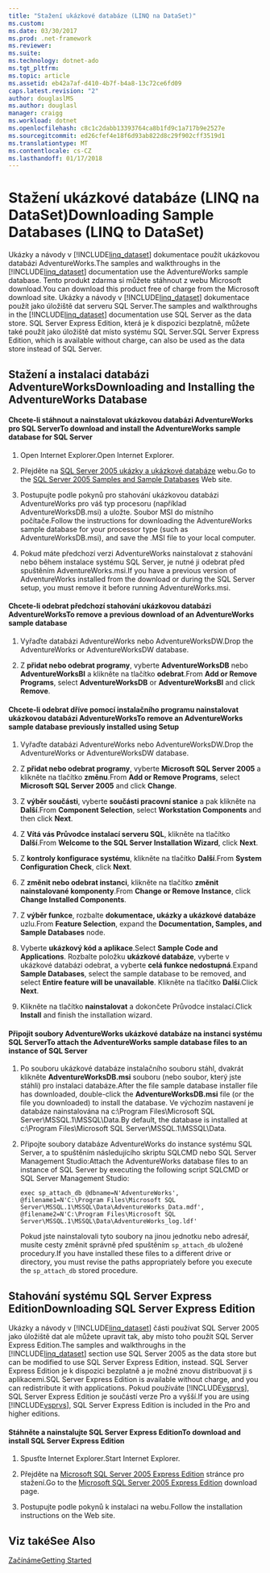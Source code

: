 ```yaml
---
title: "Stažení ukázkové databáze (LINQ na DataSet)"
ms.custom: 
ms.date: 03/30/2017
ms.prod: .net-framework
ms.reviewer: 
ms.suite: 
ms.technology: dotnet-ado
ms.tgt_pltfrm: 
ms.topic: article
ms.assetid: eb42a7af-d410-4b7f-b4a8-13c72ce6fd09
caps.latest.revision: "2"
author: douglaslMS
ms.author: douglasl
manager: craigg
ms.workload: dotnet
ms.openlocfilehash: c8c1c2dabb13393764ca8b1fd9c1a717b9e2527e
ms.sourcegitcommit: ed26cfef4e18f6d93ab822d8c29f902cff3519d1
ms.translationtype: MT
ms.contentlocale: cs-CZ
ms.lasthandoff: 01/17/2018
---
```

# <a name="downloading-sample-databases-linq-to-dataset"></a><span data-ttu-id="4b3fd-102">Stažení ukázkové databáze (LINQ na DataSet)</span><span class="sxs-lookup"><span data-stu-id="4b3fd-102">Downloading Sample Databases (LINQ to DataSet)</span></span>
<span data-ttu-id="4b3fd-103">Ukázky a návody v [!INCLUDE[linq_dataset](../../../../includes/linq-dataset-md.md)] dokumentace použít ukázkovou databázi AdventureWorks.</span><span class="sxs-lookup"><span data-stu-id="4b3fd-103">The samples and walkthroughs in the [!INCLUDE[linq_dataset](../../../../includes/linq-dataset-md.md)] documentation use the AdventureWorks sample database.</span></span> <span data-ttu-id="4b3fd-104">Tento produkt zdarma si můžete stáhnout z webu Microsoft download.</span><span class="sxs-lookup"><span data-stu-id="4b3fd-104">You can download this product free of charge from the Microsoft download site.</span></span> <span data-ttu-id="4b3fd-105">Ukázky a návody v [!INCLUDE[linq_dataset](../../../../includes/linq-dataset-md.md)] dokumentace použít jako úložiště dat serveru SQL Server.</span><span class="sxs-lookup"><span data-stu-id="4b3fd-105">The samples and walkthroughs in the [!INCLUDE[linq_dataset](../../../../includes/linq-dataset-md.md)] documentation use SQL Server as the data store.</span></span> <span data-ttu-id="4b3fd-106">SQL Server Express Edition, která je k dispozici bezplatně, můžete také použít jako úložiště dat místo systému SQL Server.</span><span class="sxs-lookup"><span data-stu-id="4b3fd-106">SQL Server Express Edition, which is available without charge, can also be used as the data store instead of SQL Server.</span></span>  
  
## <a name="downloading-and-installing-the-adventureworks-database"></a><span data-ttu-id="4b3fd-107">Stažení a instalaci databázi AdventureWorks</span><span class="sxs-lookup"><span data-stu-id="4b3fd-107">Downloading and Installing the AdventureWorks Database</span></span>  
  
#### <a name="to-download-and-install-the-adventureworks-sample-database-for-sql-server"></a><span data-ttu-id="4b3fd-108">Chcete-li stáhnout a nainstalovat ukázkovou databázi AdventureWorks pro SQL Server</span><span class="sxs-lookup"><span data-stu-id="4b3fd-108">To download and install the AdventureWorks sample database for SQL Server</span></span>  
  
1.  <span data-ttu-id="4b3fd-109">Open Internet Explorer.</span><span class="sxs-lookup"><span data-stu-id="4b3fd-109">Open Internet Explorer.</span></span>  
  
2.  <span data-ttu-id="4b3fd-110">Přejděte na [SQL Server 2005 ukázky a ukázkové databáze](http://go.microsoft.com/fwlink/?linkid=31046) webu.</span><span class="sxs-lookup"><span data-stu-id="4b3fd-110">Go to the [SQL Server 2005 Samples and Sample Databases](http://go.microsoft.com/fwlink/?linkid=31046) Web site.</span></span>  
  
3.  <span data-ttu-id="4b3fd-111">Postupujte podle pokynů pro stahování ukázkovou databázi AdventureWorks pro váš typ procesoru (například AdventureWorksDB.msi) a uložte. Soubor MSI do místního počítače.</span><span class="sxs-lookup"><span data-stu-id="4b3fd-111">Follow the instructions for downloading the AdventureWorks sample database for your processor type (such as AdventureWorksDB.msi), and save the .MSI file to your local computer.</span></span>  
  
4.  <span data-ttu-id="4b3fd-112">Pokud máte předchozí verzi AdventureWorks nainstalovat z stahování nebo během instalace systému SQL Server, je nutné ji odebrat před spuštěním AdventureWorks.msi.</span><span class="sxs-lookup"><span data-stu-id="4b3fd-112">If you have a previous version of AdventureWorks installed from the download or during the SQL Server setup, you must remove it before running AdventureWorks.msi.</span></span>  
  
#### <a name="to-remove-a-previous-download-of-an-adventureworks-sample-database"></a><span data-ttu-id="4b3fd-113">Chcete-li odebrat předchozí stahování ukázkovou databázi AdventureWorks</span><span class="sxs-lookup"><span data-stu-id="4b3fd-113">To remove a previous download of an AdventureWorks sample database</span></span>  
  
1.  <span data-ttu-id="4b3fd-114">Vyřaďte databázi AdventureWorks nebo AdventureWorksDW.</span><span class="sxs-lookup"><span data-stu-id="4b3fd-114">Drop the AdventureWorks or AdventureWorksDW database.</span></span>  
  
2.  <span data-ttu-id="4b3fd-115">Z **přidat nebo odebrat programy**, vyberte **AdventureWorksDB** nebo **AdventureWorksBI** a klikněte na tlačítko **odebrat**.</span><span class="sxs-lookup"><span data-stu-id="4b3fd-115">From **Add or Remove Programs**, select **AdventureWorksDB** or **AdventureWorksBI** and click **Remove**.</span></span>  
  
#### <a name="to-remove-an-adventureworks-sample-database-previously-installed-using-setup"></a><span data-ttu-id="4b3fd-116">Chcete-li odebrat dříve pomocí instalačního programu nainstalovat ukázkovou databázi AdventureWorks</span><span class="sxs-lookup"><span data-stu-id="4b3fd-116">To remove an AdventureWorks sample database previously installed using Setup</span></span>  
  
1.  <span data-ttu-id="4b3fd-117">Vyřaďte databázi AdventureWorks nebo AdventureWorksDW.</span><span class="sxs-lookup"><span data-stu-id="4b3fd-117">Drop the AdventureWorks or AdventureWorksDW database.</span></span>  
  
2.  <span data-ttu-id="4b3fd-118">Z **přidat nebo odebrat programy**, vyberte **Microsoft SQL Server 2005** a klikněte na tlačítko **změnu**.</span><span class="sxs-lookup"><span data-stu-id="4b3fd-118">From **Add or Remove Programs**, select **Microsoft SQL Server 2005** and click **Change**.</span></span>  
  
3.  <span data-ttu-id="4b3fd-119">Z **výběr součásti**, vyberte **součásti pracovní stanice** a pak klikněte na **Další**.</span><span class="sxs-lookup"><span data-stu-id="4b3fd-119">From **Component Selection**, select **Workstation Components** and then click **Next**.</span></span>  
  
4.  <span data-ttu-id="4b3fd-120">Z **Vítá vás Průvodce instalací serveru SQL**, klikněte na tlačítko **Další**.</span><span class="sxs-lookup"><span data-stu-id="4b3fd-120">From **Welcome to the SQL Server Installation Wizard**, click **Next**.</span></span>  
  
5.  <span data-ttu-id="4b3fd-121">Z **kontroly konfigurace systému**, klikněte na tlačítko **Další**.</span><span class="sxs-lookup"><span data-stu-id="4b3fd-121">From **System Configuration Check**, click **Next**.</span></span>  
  
6.  <span data-ttu-id="4b3fd-122">Z **změnit nebo odebrat instanci**, klikněte na tlačítko **změnit nainstalované komponenty**.</span><span class="sxs-lookup"><span data-stu-id="4b3fd-122">From **Change or Remove Instance**, click **Change Installed Components**.</span></span>  
  
7.  <span data-ttu-id="4b3fd-123">Z **výběr funkce**, rozbalte **dokumentace, ukázky a ukázkové databáze** uzlu.</span><span class="sxs-lookup"><span data-stu-id="4b3fd-123">From **Feature Selection**, expand the **Documentation, Samples, and Sample Databases** node.</span></span>  
  
8.  <span data-ttu-id="4b3fd-124">Vyberte **ukázkový kód a aplikace**.</span><span class="sxs-lookup"><span data-stu-id="4b3fd-124">Select **Sample Code and Applications**.</span></span> <span data-ttu-id="4b3fd-125">Rozbalte položku **ukázkové databáze**, vyberte v ukázkové databázi odebrat, a vyberte **celá funkce nedostupná**.</span><span class="sxs-lookup"><span data-stu-id="4b3fd-125">Expand **Sample Databases**, select the sample database to be removed, and select **Entire feature will be unavailable**.</span></span> <span data-ttu-id="4b3fd-126">Klikněte na tlačítko **Další**.</span><span class="sxs-lookup"><span data-stu-id="4b3fd-126">Click **Next**.</span></span>  
  
9. <span data-ttu-id="4b3fd-127">Klikněte na tlačítko **nainstalovat** a dokončete Průvodce instalací.</span><span class="sxs-lookup"><span data-stu-id="4b3fd-127">Click **Install** and finish the installation wizard.</span></span>  
  
#### <a name="to-attach-the-adventureworks-sample-database-files-to-an-instance-of-sql-server"></a><span data-ttu-id="4b3fd-128">Připojit soubory AdventureWorks ukázkové databáze na instanci systému SQL Server</span><span class="sxs-lookup"><span data-stu-id="4b3fd-128">To attach the AdventureWorks sample database files to an instance of SQL Server</span></span>  
  
1.  <span data-ttu-id="4b3fd-129">Po souboru ukázkové databáze instalačního souboru stáhl, dvakrát klikněte **AdventureWorksDB.msi** souboru (nebo soubor, který jste stáhli) pro instalaci databáze.</span><span class="sxs-lookup"><span data-stu-id="4b3fd-129">After the file sample database installer file has downloaded, double-click the **AdventureWorksDB.msi** file (or the file you downloaded) to install the database.</span></span> <span data-ttu-id="4b3fd-130">Ve výchozím nastavení je databáze nainstalována na c:\Program Files\Microsoft SQL Server\MSSQL.1\MSSQL\Data.</span><span class="sxs-lookup"><span data-stu-id="4b3fd-130">By default, the database is installed at c:\Program Files\Microsoft SQL Server\MSSQL.1\MSSQL\Data.</span></span>  
  
2.  <span data-ttu-id="4b3fd-131">Připojte soubory databáze AdventureWorks do instance systému SQL Server, a to spuštěním následujícího skriptu SQLCMD nebo SQL Server Management Studio:</span><span class="sxs-lookup"><span data-stu-id="4b3fd-131">Attach the AdventureWorks database files to an instance of SQL Server by executing the following script SQLCMD or SQL Server Management Studio:</span></span>  
  
    ```  
    exec sp_attach_db @dbname=N'AdventureWorks', @filename1=N'C:\Program Files\Microsoft SQL Server\MSSQL.1\MSSQL\Data\AdventureWorks_Data.mdf', @filename2=N'C:\Program Files\Microsoft SQL Server\MSSQL.1\MSSQL\Data\AdventureWorks_log.ldf'  
    ```  
  
     <span data-ttu-id="4b3fd-132">Pokud jste nainstalovali tyto soubory na jinou jednotku nebo adresář, musíte cesty změnit správně před spuštěním `sp_attach_db` uložené procedury.</span><span class="sxs-lookup"><span data-stu-id="4b3fd-132">If you have installed these files to a different drive or directory, you must revise the paths appropriately before you execute the `sp_attach_db` stored procedure.</span></span>  
  
## <a name="downloading-sql-server-express-edition"></a><span data-ttu-id="4b3fd-133">Stahování systému SQL Server Express Edition</span><span class="sxs-lookup"><span data-stu-id="4b3fd-133">Downloading SQL Server Express Edition</span></span>  
 <span data-ttu-id="4b3fd-134">Ukázky a návody v [!INCLUDE[linq_dataset](../../../../includes/linq-dataset-md.md)] části používat SQL Server 2005 jako úložiště dat ale můžete upravit tak, aby místo toho použít SQL Server Express Edition.</span><span class="sxs-lookup"><span data-stu-id="4b3fd-134">The samples and walkthroughs in the [!INCLUDE[linq_dataset](../../../../includes/linq-dataset-md.md)] section use SQL Server 2005 as the data store but can be modified to use SQL Server Express Edition, instead.</span></span> <span data-ttu-id="4b3fd-135">SQL Server Express Edition je k dispozici bezplatně a je možné znovu distribuovat ji s aplikacemi.</span><span class="sxs-lookup"><span data-stu-id="4b3fd-135">SQL Server Express Edition is available without charge, and you can redistribute it with applications.</span></span> <span data-ttu-id="4b3fd-136">Pokud používáte [!INCLUDE[vsprvs](../../../../includes/vsprvs-md.md)], SQL Server Express Edition je součástí verze Pro a vyšší.</span><span class="sxs-lookup"><span data-stu-id="4b3fd-136">If you are using [!INCLUDE[vsprvs](../../../../includes/vsprvs-md.md)], SQL Server Express Edition is included in the Pro and higher editions.</span></span>  
  
#### <a name="to-download-and-install-sql-server-express-edition"></a><span data-ttu-id="4b3fd-137">Stáhněte a nainstalujte SQL Server Express Edition</span><span class="sxs-lookup"><span data-stu-id="4b3fd-137">To download and install SQL Server Express Edition</span></span>  
  
1.  <span data-ttu-id="4b3fd-138">Spusťte Internet Explorer.</span><span class="sxs-lookup"><span data-stu-id="4b3fd-138">Start Internet Explorer.</span></span>  
  
2.  <span data-ttu-id="4b3fd-139">Přejděte na [Microsoft SQL Server 2005 Express Edition](http://go.microsoft.com/fwlink/?LinkID=31070) stránce pro stažení.</span><span class="sxs-lookup"><span data-stu-id="4b3fd-139">Go to the  [Microsoft SQL Server 2005 Express Edition](http://go.microsoft.com/fwlink/?LinkID=31070) download page.</span></span>  
  
3.  <span data-ttu-id="4b3fd-140">Postupujte podle pokynů k instalaci na webu.</span><span class="sxs-lookup"><span data-stu-id="4b3fd-140">Follow the installation instructions on the Web site.</span></span>  
  
## <a name="see-also"></a><span data-ttu-id="4b3fd-141">Viz také</span><span class="sxs-lookup"><span data-stu-id="4b3fd-141">See Also</span></span>  
 [<span data-ttu-id="4b3fd-142">Začínáme</span><span class="sxs-lookup"><span data-stu-id="4b3fd-142">Getting Started</span></span>](../../../../docs/framework/data/adonet/getting-started-linq-to-dataset.md)
